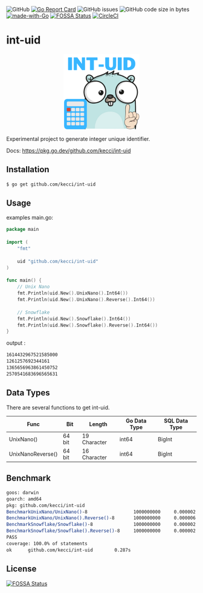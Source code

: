 ![GitHub](https://img.shields.io/github/license/kecci/int-uid)
[![Go Report Card](https://goreportcard.com/badge/github.com/kecci/int-uid)](https://goreportcard.com/report/github.com/kecci/int-uid)
![GitHub issues](https://img.shields.io/github/issues/kecci/int-uid)
![GitHub code size in bytes](https://img.shields.io/github/languages/code-size/kecci/int-uid)
[![made-with-Go](https://img.shields.io/badge/Made%20with-Go-1f425f.svg)](http://golang.org)
[![FOSSA Status](https://app.fossa.com/api/projects/git%2Bgithub.com%2Fkecci%2Fint-uid.svg?type=shield)](https://app.fossa.com/projects/git%2Bgithub.com%2Fkecci%2Fint-uid?ref=badge_shield)
[![CircleCI](https://circleci.com/gh/kecci/int-uid.svg?style=svg)](https://circleci.com/gh/kecci/int-uid)
# int-uid
<p align="center">
<img src="asset/int-uid.png" alt="Kitten"
	title="A cute kitten" width="200" height="200" />
</p>

Experimental project to generate integer unique identifier.

Docs: https://pkg.go.dev/github.com/kecci/int-uid

## Installation
```sh
$ go get github.com/kecci/int-uid
```

## Usage

examples main.go:

```go
package main

import (
	"fmt"

	uid "github.com/kecci/int-uid"
)

func main() {
	// Unix Nano
	fmt.Println(uid.New().UnixNano().Int64())
	fmt.Println(uid.New().UnixNano().Reverse().Int64())

	// Snowflake
	fmt.Println(uid.New().Snowflake().Int64())
	fmt.Println(uid.New().Snowflake().Reverse().Int64())
}
```

output :
```sh
1614432967521585000
1261257692344161
1365656963861450752
2570541683696565631
```

## Data Types
There are several functions to get int-uid.


| Func | Bit | Length | Go Data Type | SQL Data Type | 
| ---- | --- | ------ | ------------ | ------------- |
| UnixNano() | 64 bit | 19 Character | int64 | BigInt |
| UnixNanoReverse() | 64 bit | 16 Character | int64 | BigInt |

## Benchmark
```sh
goos: darwin
goarch: amd64
pkg: github.com/kecci/int-uid
BenchmarkUnixNano/UnixNano()-8                 1000000000     0.000002 ns/op      0 B/op      0 allocs/op
BenchmarkUnixNano/UnixNano().Reverse()-8       1000000000     0.000006 ns/op      0 B/op      0 allocs/op
BenchmarkSnowflake/Snowflake()-8               1000000000     0.000002 ns/op      0 B/op      0 allocs/op
BenchmarkSnowflake/Snowflake().Reverse()-8     1000000000     0.000002 ns/op      0 B/op      0 allocs/op
PASS
coverage: 100.0% of statements
ok      github.com/kecci/int-uid        0.287s
```

## License
[![FOSSA Status](https://app.fossa.com/api/projects/git%2Bgithub.com%2Fkecci%2Fint-uid.svg?type=large)](https://app.fossa.com/projects/git%2Bgithub.com%2Fkecci%2Fint-uid?ref=badge_large)
